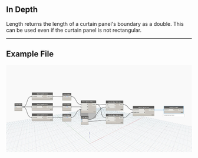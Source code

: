 ## In Depth
Length returns the length of a curtain panel's boundary as a double. This can be used even if the curtain panel is not rectangular.
___
## Example File

![Length](./Autodesk.DesignScript.Geometry.Cuboid.Length_img.jpg)

